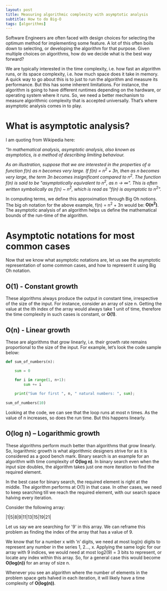 ```yaml
---
layout: post
title: Measuring algorithmic complexity with asymptotic analysis
subtitle: How to do Big-O
tags: [algorithms]
---
```


Software Engineers are often faced with design choices for selecting the optimum method for implementing some feature. A lot of this often boils down to selecting, or developing the algorithm for that purpose. Given multiple choices on algorithms, how do we decide what is the best way forward?

We are typically interested in the time complexity, i.e. how fast an algorithm runs, or its space complexity, i.e. how much space does it take in memory. A quick way to go about this is to just to run the algorithm and measure its performance. But this has some inherent limitations. For instance, the algorithm is going to have different runtimes depending on the hardware, or operating system where it runs. So, we need a better mechanism to measure algorithmic complexity that is accepted universally. That’s where asymptotic analysis comes in to play.

# What is asymptotic analysis?

I am quoting from Wikipedia here:

*"In mathematical analysis, asymptotic analysis, also known as asymptotics, is a method of describing limiting behaviour.*

*As an illustration, suppose that we are interested in the properties of a function f(n) as n becomes very large. If f(n) = n<sup>2</sup> + 3n, then as n becomes very large, the term 3n becomes insignificant compared to n<sup>2</sup>. The function f(n) is said to be "asymptotically equivalent to n<sup>2</sup>, as n → ∞". This is often written symbolically as f(n) ~ n<sup>2</sup>, which is read as "f(n) is asymptotic to n<sup>2</sup>".*

In computing terms, we define this approximation through Big Oh notions. The big oh notation for the above example, f(n) = n<sup>2</sup> + 3n would be: **O(n<sup>2</sup>)**. The asymptotic analysis of an algorithm helps us define the mathematical bounds of the run-time of the algorithm.

# Asymptotic notations for most common cases

Now that we know what asymptotic notations are, let us see the asymptotic representation of some common cases, and how to represent it using Big Oh notation.

## O(1) - Constant growth

These algorithms always produce the output in constant time, irrespective of the size of the input. For instance, consider an array of size n. Getting the value at the ith index of the array would always take 1 unit of time, therefore the time complexity in such cases is constant, or **O(1)**.

## O(n) - Linear growth

These are algorithms that grow linearly, i.e. their growth rate remains proportional to the size of the input. For example, let’s look the code sample below:

``` Python
def sum_of_numbers(n):

    sum = 0

    for i in range(1, n+1):
        sum += i
        
    print("Sum for first ", n, " natural numbers: ", sum);
    
sum_of_numbers(10)
```

Looking at the code, we can see that the loop runs at most n times. As the value of n increases, so does the run time. But this happens linearly.

## O(log n) – Logarithmic growth

These algorithms perform much better than algorithms that grow linearly. So, logarithmic growth is what algorithmic designers strive for as it is considered as a good bench mark. Binary search is an example for an algorithm with time complexity of **O(log n)**. In binary search even when the input size doubles, the algorithm takes just one more iteration to find the required element.

In the best case for binary search, the required element is right at the middle. The algorithm performs at O(1) in that case. In other cases, we need to keep searching till we reach the required element, with our search space halving every iteration.

Consider the following array:

|1|5|8|9|11|13|15|19|21|

Let us say we are searching for '9' in this array. We can reframe this problem as finding the index of the array that has a value of 9.

We know that for a number x with ‘n’ digits, we need at most  log(n) digits to represent any number in the series 1, 2…, x. Applying the same logic for our array with 9 indices, we would need at most log2(9) = 3 bits to represent, or locate any index within this array. So, for a general case this would become **O(log(n))** for an array of size n.

Whenever you see an algorithm where the number of elements in the problem space gets halved in each iteration, it will likely have a time complexity of **O(log(n))**.






